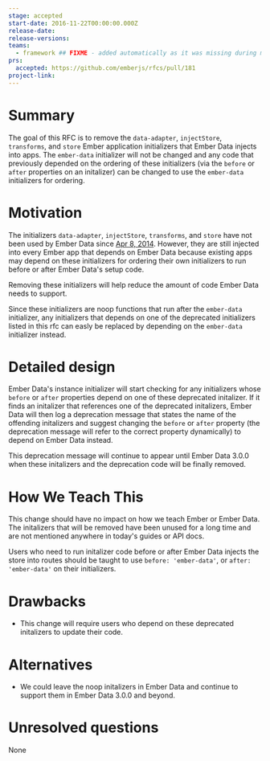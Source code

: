 ```yaml
---
stage: accepted
start-date: 2016-11-22T00:00:00.000Z
release-date:
release-versions:
teams:
  - framework ## FIXME - added automatically as it was missing during migration
prs:
  accepted: https://github.com/emberjs/rfcs/pull/181
project-link:
---
```


# Summary

The goal of this RFC is to remove the `data-adapter`, `injectStore`,
`transforms`, and `store` Ember application initializers that Ember Data injects
into apps.  The `ember-data` initializer will not be changed and any code
that previously depended on the ordering of these initializers (via
the `before` or `after` properties on an initalizer) can be
changed to use the `ember-data` initializers for ordering.

# Motivation

The initializers `data-adapter`, `injectStore`, `transforms`, and
`store` have not been used by Ember Data since
[Apr 8, 2014](https://github.com/emberjs/data/commit/d25e23f622a3677b8372db535b2ab824ad306a16). However,
they are still injected into every Ember app that depends on Ember
Data because existing apps may depend on these initializers
for ordering their own initializers to run before or after Ember
Data's setup code.

Removing these initializers will help reduce the amount of code Ember
Data needs to support.

Since these initializers are noop functions that run after the
`ember-data` initializer, any initializers that depends on one of the
deprecated initializers listed in this rfc can easly be replaced by
depending on the `ember-data` initializer instead.

# Detailed design

Ember Data's instance initializer will start checking for any
initializers whose `before` or `after` properties depend on one of
these deprecated initalizer. If it finds an initalizer that references
one of the deprecated initalizers, Ember Data will then log a
deprecation message that states the name of the offending initalizers
and suggest changing the `before` or `after` property (the deprecation
message will refer to the correct property dynamically) to depend on
Ember Data instead.

This deprecation message will continue to appear until Ember Data
3.0.0 when these initalizers and the deprecation code will be finally
removed.


# How We Teach This

This change should have no impact on how we teach Ember or Ember
Data. The initalizers that will be removed have been unused for a long
time and are not mentioned anywhere in today's guides or API docs.

Users who need to run initalizer code before or after Ember Data
injects the store into routes should be taught to use `before:
'ember-data'`, or `after: 'ember-data'` on their initializers.

# Drawbacks

- This change will require users who depend on these deprecated initalizers to update their code.

# Alternatives

- We could leave the noop initalizers in Ember Data and continue to support them in Ember Data 3.0.0 and beyond.

# Unresolved questions

None
